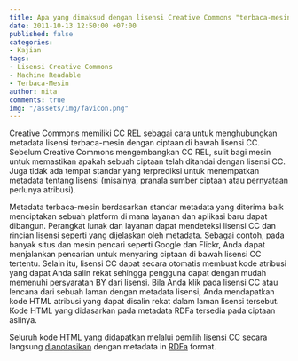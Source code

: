 ```yaml
---
title: Apa yang dimaksud dengan lisensi Creative Commons "terbaca-mesin"?
date: 2011-10-13 12:50:00 +07:00
published: false
categories:
- Kajian
tags:
- Lisensi Creative Commons
- Machine Readable
- Terbaca-Mesin
author: nita
comments: true
img: "/assets/img/favicon.png"
---
```


Creative Commons memiliki [CC REL](http://wiki.creativecommons.org/CC_REL) sebagai cara untuk menghubungkan metadata lisensi terbaca-mesin dengan ciptaan di bawah lisensi CC. Sebelum Creative Commons mengembangkan CC REL, sulit bagi mesin untuk memastikan apakah sebuah ciptaan telah ditandai dengan lisensi CC. Juga tidak ada tempat standar yang terprediksi untuk menempatkan metadata tentang lisensi (misalnya, pranala sumber ciptaan atau pernyataan perlunya atribusi).

Metadata terbaca-mesin berdasarkan standar metadata yang diterima baik menciptakan sebuah platform di mana layanan dan aplikasi baru dapat dibangun. Perangkat lunak dan layanan dapat mendeteksi lisensi CC dan rincian lisensi seperti yang dijelaskan oleh metadata. Sebagai contoh, pada banyak situs dan mesin pencari seperti Google dan Flickr, Anda dapat menjalankan pencarian untuk menyaring ciptaan di bawah lisensi CC tertentu. Selain itu, lisensi CC dapat secara otomatis membuat kode atribusi yang dapat Anda salin rekat sehingga pengguna dapat dengan mudah memenuhi persyaratan BY dari lisensi. Bila Anda klik pada lisensi CC atau lencana dari sebuah laman dengan metadata lisensi, Anda mendapatkan kode HTML atribusi yang dapat disalin rekat dalam laman lisensi tersebut. Kode HTML yang didasarkan pada metadata RDFa tersedia pada ciptaan aslinya.

Seluruh kode HTML yang didapatkan melalui [pemilih lisensi CC](http://creativecommons.org/choose) secara langsung [dianotasikan](http://wiki.creativecommons.org/Metadata) dengan metadata in [RDFa](http://wiki.creativecommons.org/RDFa) format.
